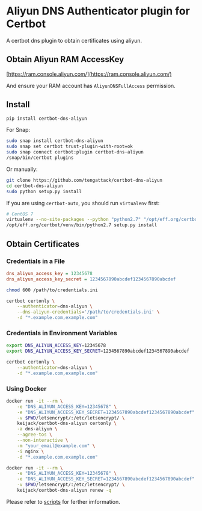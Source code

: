 # Aliyun DNS Authenticator plugin for Certbot

A certbot dns plugin to obtain certificates using aliyun.


## Obtain Aliyun RAM AccessKey
[https://ram.console.aliyun.com/](https://ram.console.aliyun.com/)

And ensure your RAM account has `AliyunDNSFullAccess` permission.

## Install

```bash
pip install certbot-dns-aliyun
```

For Snap:

```bash
sudo snap install certbot-dns-aliyun
sudo snap set certbot trust-plugin-with-root=ok
sudo snap connect certbot:plugin certbot-dns-aliyun
/snap/bin/certbot plugins
```

Or manually:

```bash
git clone https://github.com/tengattack/certbot-dns-aliyun
cd certbot-dns-aliyun
sudo python setup.py install
```

If you are using `certbot-auto`, you should run `virtualenv` first:

```bash
# CentOS 7
virtualenv --no-site-packages --python "python2.7" "/opt/eff.org/certbot/venv"
/opt/eff.org/certbot/venv/bin/python2.7 setup.py install
```

## Obtain Certificates

### Credentials in a File

```ini
dns_aliyun_access_key = 12345678
dns_aliyun_access_key_secret = 1234567890abcdef1234567890abcdef
```

```bash
chmod 600 /path/to/credentials.ini
```

```bash
certbot certonly \
    --authenticator=dns-aliyun \
    --dns-aliyun-credentials='/path/to/credentials.ini' \
    -d "*.example.com,example.com"
```

### Credentials in Environment Variables

```bash
export DNS_ALIYUN_ACCESS_KEY=12345678
export DNS_ALIYUN_ACCESS_KEY_SECRET=1234567890abcdef1234567890abcdef

certbot certonly \
    --authenticator=dns-aliyun \
    -d "*.example.com,example.com"
```

### Using Docker

```bash
docker run -it --rm \
    -e "DNS_ALIYUN_ACCESS_KEY=12345678" \
    -e "DNS_ALIYUN_ACCESS_KEY_SECRET=1234567890abcdef1234567890abcdef" \
    -v $PWD/letsencrypt/:/etc/letsencrypt/ \
    keijack/certbot-dns-aliyun certonly \
    -a dns-aliyun \
    --agree-tos \
    --non-interactive \
    -m "your_email@example.com" \
    -i nginx \
    -d "*.example.com,example.com"
```

```bash
docker run -it --rm \
    -e "DNS_ALIYUN_ACCESS_KEY=12345678" \
    -e "DNS_ALIYUN_ACCESS_KEY_SECRET=1234567890abcdef1234567890abcdef" \
    -v $PWD/letsencrypt/:/etc/letsencrypt/ \
    keijack/certbot-dns-aliyun renew -q
```

Please refer to [scripts](./scripts/README.md) for ferther imformation.
